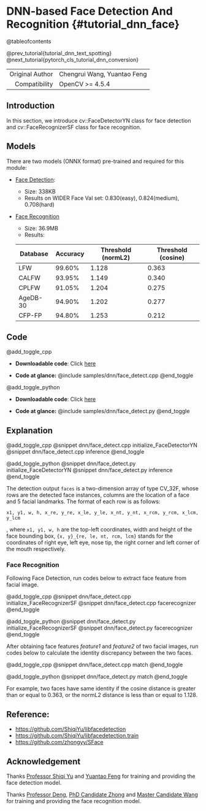 # DNN-based Face Detection And Recognition {#tutorial_dnn_face}

@tableofcontents

@prev_tutorial{tutorial_dnn_text_spotting}
@next_tutorial{pytorch_cls_tutorial_dnn_conversion}

| | |
| -: | :- |
| Original Author | Chengrui Wang, Yuantao Feng |
| Compatibility | OpenCV >= 4.5.4 |

## Introduction

In this section, we introduce cv::FaceDetectorYN class for face detection and cv::FaceRecognizerSF class for face recognition.

## Models

There are two models (ONNX format) pre-trained and required for this module:
- [Face Detection](https://github.com/opencv/opencv_zoo/tree/master/models/face_detection_yunet):
    - Size: 338KB
    - Results on WIDER Face Val set: 0.830(easy), 0.824(medium), 0.708(hard)
- [Face Recognition](https://github.com/opencv/opencv_zoo/tree/master/models/face_recognition_sface)
    - Size: 36.9MB
    - Results:

    | Database | Accuracy | Threshold (normL2) | Threshold (cosine) |
    | -------- | -------- | ------------------ | ------------------ |
    | LFW      | 99.60%   | 1.128              | 0.363              |
    | CALFW    | 93.95%   | 1.149              | 0.340              |
    | CPLFW    | 91.05%   | 1.204              | 0.275              |
    | AgeDB-30 | 94.90%   | 1.202              | 0.277              |
    | CFP-FP   | 94.80%   | 1.253              | 0.212              |

## Code

@add_toggle_cpp
-   **Downloadable code**: Click
    [here](https://github.com/opencv/opencv/tree/5.x/samples/dnn/face_detect.cpp)

-   **Code at glance:**
    @include samples/dnn/face_detect.cpp
@end_toggle

@add_toggle_python
-   **Downloadable code**: Click
    [here](https://github.com/opencv/opencv/tree/5.x/samples/dnn/face_detect.py)

-   **Code at glance:**
    @include samples/dnn/face_detect.py
@end_toggle

Explanation
-----------

@add_toggle_cpp
@snippet dnn/face_detect.cpp initialize_FaceDetectorYN
@snippet dnn/face_detect.cpp inference
@end_toggle

@add_toggle_python
@snippet dnn/face_detect.py initialize_FaceDetectorYN
@snippet dnn/face_detect.py inference
@end_toggle

The detection output `faces` is a two-dimension array of type CV_32F, whose rows are the detected face instances, columns are the location of a face and 5 facial landmarks. The format of each row is as follows:

```
x1, y1, w, h, x_re, y_re, x_le, y_le, x_nt, y_nt, x_rcm, y_rcm, x_lcm, y_lcm
```
, where `x1, y1, w, h` are the top-left coordinates, width and height of the face bounding box, `{x, y}_{re, le, nt, rcm, lcm}` stands for the coordinates of right eye, left eye, nose tip, the right corner and left corner of the mouth respectively.


### Face Recognition

Following Face Detection, run codes below to extract face feature from facial image.

@add_toggle_cpp
@snippet dnn/face_detect.cpp initialize_FaceRecognizerSF
@snippet dnn/face_detect.cpp facerecognizer
@end_toggle

@add_toggle_python
@snippet dnn/face_detect.py initialize_FaceRecognizerSF
@snippet dnn/face_detect.py facerecognizer
@end_toggle

After obtaining face features *feature1* and *feature2* of two facial images, run codes below to calculate the identity discrepancy between the two faces.

@add_toggle_cpp
@snippet dnn/face_detect.cpp match
@end_toggle

@add_toggle_python
@snippet dnn/face_detect.py match
@end_toggle

For example, two faces have same identity if the cosine distance is greater than or equal to 0.363, or the normL2 distance is less than or equal to 1.128.

## Reference:

- https://github.com/ShiqiYu/libfacedetection
- https://github.com/ShiqiYu/libfacedetection.train
- https://github.com/zhongyy/SFace

## Acknowledgement

Thanks [Professor Shiqi Yu](https://github.com/ShiqiYu/) and [Yuantao Feng](https://github.com/fengyuentau) for training and providing the face detection model.

Thanks [Professor Deng](http://www.whdeng.cn/), [PhD Candidate Zhong](https://github.com/zhongyy/) and [Master Candidate Wang](https://github.com/crywang/) for training and providing the face recognition model.
